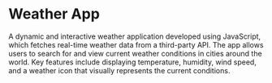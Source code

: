 # Weather App

A dynamic and interactive weather application developed using JavaScript, which fetches real-time weather data from a third-party API. The app allows users to search for and view current weather conditions in cities around the world. Key features include displaying temperature, humidity, wind speed, and a weather icon that visually represents the current conditions.

